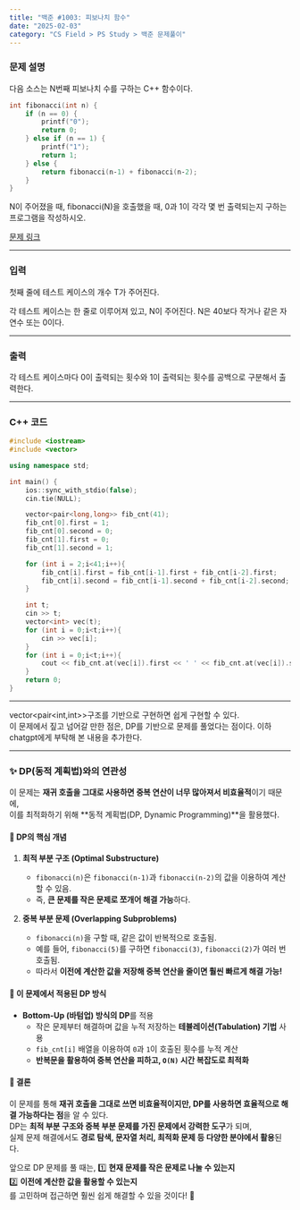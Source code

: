 ```yaml
---
title: "백준 #1003: 피보나치 함수"
date: "2025-02-03"
category: "CS Field > PS Study > 백준 문제풀이"
---
```


### 문제 설명
다음 소스는 N번째 피보나치 수를 구하는 C++ 함수이다.  
```cpp
int fibonacci(int n) {
    if (n == 0) {
        printf("0");
        return 0;
    } else if (n == 1) {
        printf("1");
        return 1;
    } else {
        return fibonacci(n‐1) + fibonacci(n‐2);
    }
}
```

N이 주어졌을 때, fibonacci(N)을 호출했을 때, 0과 1이 각각 몇 번 출력되는지 구하는 프로그램을 작성하시오.

[문제 링크](https://www.acmicpc.net/problem/1003)

---

### 입력
첫째 줄에 테스트 케이스의 개수 T가 주어진다.

각 테스트 케이스는 한 줄로 이루어져 있고, N이 주어진다. N은 40보다 작거나 같은 자연수 또는 0이다.

---

### 출력
각 테스트 케이스마다 0이 출력되는 횟수와 1이 출력되는 횟수를 공백으로 구분해서 출력한다.

---

### C++ 코드
```cpp
#include <iostream>
#include <vector>

using namespace std;

int main() {
    ios::sync_with_stdio(false);
    cin.tie(NULL);

    vector<pair<long,long>> fib_cnt(41);
    fib_cnt[0].first = 1;
    fib_cnt[0].second = 0;
    fib_cnt[1].first = 0;
    fib_cnt[1].second = 1;

    for (int i = 2;i<41;i++){
        fib_cnt[i].first = fib_cnt[i-1].first + fib_cnt[i-2].first;
        fib_cnt[i].second = fib_cnt[i-1].second + fib_cnt[i-2].second;
    }

    int t;
    cin >> t;
    vector<int> vec(t);
    for (int i = 0;i<t;i++){
        cin >> vec[i];
    }
    for (int i = 0;i<t;i++){
        cout << fib_cnt.at(vec[i]).first << ' ' << fib_cnt.at(vec[i]).second << '\n';
    }
    return 0;
}
```


---
vector<pair<int,int>>구조를 기반으로 구현하면 쉽게 구현할 수 있다.  
이 문제에서 짚고 넘어갈 만한 점은, DP를 기반으로 문제를 풀었다는 점이다. 이하 chatgpt에게 부탁해 본 내용을 추가한다.  
  
---

### ✨ DP(동적 계획법)와의 연관성

이 문제는 **재귀 호출을 그대로 사용하면 중복 연산이 너무 많아져서 비효율적**이기 때문에,  
이를 최적화하기 위해 **동적 계획법(DP, Dynamic Programming)**을 활용했다.

#### 📌 DP의 핵심 개념
1. **최적 부분 구조 (Optimal Substructure)**  
   - `fibonacci(n)`은 `fibonacci(n-1)`과 `fibonacci(n-2)`의 값을 이용하여 계산할 수 있음.  
   - 즉, **큰 문제를 작은 문제로 쪼개어 해결 가능**하다.

2. **중복 부분 문제 (Overlapping Subproblems)**  
   - `fibonacci(n)`을 구할 때, 같은 값이 반복적으로 호출됨.  
   - 예를 들어, `fibonacci(5)`를 구하면 `fibonacci(3)`, `fibonacci(2)`가 여러 번 호출됨.  
   - 따라서 **이전에 계산한 값을 저장해 중복 연산을 줄이면 훨씬 빠르게 해결 가능!**

#### 📌 이 문제에서 적용된 DP 방식
- **Bottom-Up (바텀업) 방식의 DP**를 적용  
  - 작은 문제부터 해결하며 값을 누적 저장하는 **테뷸레이션(Tabulation) 기법** 사용  
  - `fib_cnt[i]` 배열을 이용하여 `0`과 `1`이 호출된 횟수를 누적 계산  
  - **반복문을 활용하여 중복 연산을 피하고, `O(N)` 시간 복잡도로 최적화**  

#### 📝 결론
이 문제를 통해 **재귀 호출을 그대로 쓰면 비효율적이지만, DP를 사용하면 효율적으로 해결 가능하다는 점**을 알 수 있다.  
DP는 **최적 부분 구조와 중복 부분 문제를 가진 문제에서 강력한 도구**가 되며,  
실제 문제 해결에서도 **경로 탐색, 문자열 처리, 최적화 문제 등 다양한 분야에서 활용**된다.

앞으로 DP 문제를 풀 때는,
1️⃣ **현재 문제를 작은 문제로 나눌 수 있는지**  
2️⃣ **이전에 계산한 값을 활용할 수 있는지**  
를 고민하며 접근하면 훨씬 쉽게 해결할 수 있을 것이다! 🚀

